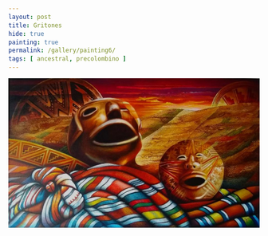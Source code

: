 ```yaml
---
layout: post
title: Gritones
hide: true
painting: true
permalink: /gallery/painting6/
tags: [ ancestral, precolombino ]
---
```


![Gritones](/assets/img/paintings/drawing_6.jpeg)
